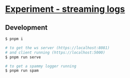 # [Experiment - streaming logs](http://anik.live/posts/experiment-streaming-logs/)

## Development

```bash
$ pnpm i

# to get the ws server (https://localhost:8081)
# and client running (https://localhost:5000)
$ pnpm run serve

# to get a spammy logger running
$ pnpm run spam

```
